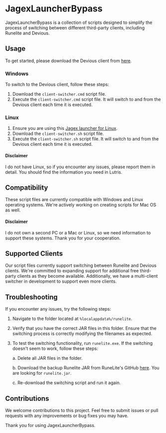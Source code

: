 # JagexLauncherBypass

JagexLauncherBypass is a collection of scripts designed to simplify the process of switching between different third-party clients, including Runelite and Devious.

## Usage
To get started, please download the Devious client from [here](https://github.com/jbx5/devious-launcher/releases/download/devious-client-launcher-1.0.1/devious-client-launcher.jar).

### Windows

To switch to the Devious client, follow these steps:

1. Download the `client-switcher.cmd` script file.
2. Execute the `client-switcher.cmd` script file. It will switch to and from the Devious client each time it is executed.

### Linux
1. Ensure you are using this [Jagex launcher for Linux](https://github.com/TormStorm/jagex-launcher-linux).
2. Download the `client-switcher.sh` script file.
3. Execute the `client-switcher.sh` script file. It will switch to and from the Devious client each time it is executed.

#### Disclaimer
I do not have Linux, so if you encounter any issues, please report them in detail. You should find the information you need in Lutris.

## Compatibility

These script files are currently compatible with Windows and Linux operating systems. We're actively working on creating scripts for Mac OS as well.

#### Disclaimer
I do not own a second PC or a Mac or Linux, so we need information to support these systems. Thank you for your cooperation.

## Supported Clients

Our script files currently support switching between Runelite and Devious clients. We're committed to expanding support for additional free third-party clients as they become available. Additionally, we have a multi-client switcher in development to support even more clients.

## Troubleshooting

If you encounter any issues, try the following steps:

1. Navigate to the folder located at `%localappdata%/runelite`.

2. Verify that you have the correct JAR files in this folder. Ensure that the switching process is correctly modifying the filenames as expected.

3. To test the switching functionality, run `runelite.exe`. If the switching doesn't seem to work, follow these steps:

   a. Delete all JAR files in the folder.
   
   b. Download the backup Runelite JAR from RuneLite's GitHub [here](https://github.com/runelite/launcher/releases/latest). You are looking for `runelite.jar`.

   c. Re-download the switching script and run it again.

## Contributions

We welcome contributions to this project. Feel free to submit issues or pull requests with any improvements or bug fixes you may have.

Thank you for using JagexLauncherBypass.
